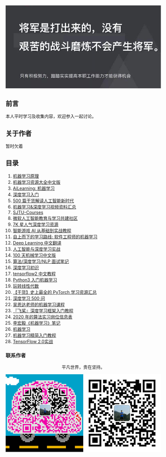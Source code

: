 ![image](./img/timg.jpg)
<br>

## 前言

本人平时学习及收集内容，欢迎参入一起讨论。

## 关于作者

暂时欠着

## 目录

1. [机器学习原理](https://github.com/shunliz/Machine-Learning)
2. [机器学习资源大全中文版](https://github.com/jobbole/awesome-machine-learning-cn)
3. [AiLearning: 机器学习](https://github.com/apachecn/AiLearning)
4. [深度学习入门](https://github.com/PaddlePaddle/book/blob/develop/README.cn.md)
5. [500 篇干货解读人工智能新时代](https://www.cnblogs.com/ECJTUACM-873284962/p/8427030.html)
6. [机器学习&深度学习视频资料汇总](https://www.cnblogs.com/baihuaxiu/p/6725223.html)
7. [SJTU-Courses](https://github.com/CoolPhilChen/SJTU-Courses/tree/master/CS385%20%E6%9C%BA%E5%99%A8%E5%AD%A6%E4%B9%A0)
8. [微软人工智能教育与学习共建社区](https://github.com/microsoft/ai-edu)
9. [7K 星人气深度学习资源](https://mp.weixin.qq.com/s/jg9ZSY3YDKimv-kFklS-Jg)
10. [智能游戏 AI 从基础到实战教程](https://github.com/warmheartli/ChatBotCourse)
11. [自上而下的学习路线: 软件工程师的机器学习](https://github.com/ZuzooVn/machine-learning-for-software-engineers/blob/master/README-zh-CN.md)
12. [Deep Learning 中文翻译](https://github.com/exacity/deeplearningbook-chinese)
13. [人工智能与深度学习实战](https://github.com/wx-chevalier/AIDL-Series)
14. [100 天机械学习中文版](https://github.com/MLEveryday/100-Days-Of-ML-Code)
15. [算法/深度学习/NLP 面试笔记](https://github.com/imhuay/Algorithm_Interview_Notes-Chinese)
16. [深度学习初识](https://github.com/frank-lam/fullstack-tutorial/blob/master/notes/DeepLearning/%E6%B7%B1%E5%BA%A6%E5%AD%A6%E4%B9%A0%E5%88%9D%E8%AF%86.md)
17. [tensorflow2 中文教程](https://github.com/czy36mengfei/tensorflow2_tutorials_chinese)
18. [Python3 入门机器学习](https://github.com/liuyubobobo/Play-with-Machine-Learning-Algorithms)
19. [玩转线性代数](https://github.com/liuyubobobo/Play-with-Linear-Algebra)
20. [【干货】史上最全的 PyTorch 学习资源汇总](https://github.com/INTERMT/Awesome-PyTorch-Chinese)
21. [深度学习 500 问](https://github.com/scutan90/DeepLearning-500-questions)
22. [吴恩达老师的机器学习课程](https://github.com/fengdu78/Coursera-ML-AndrewNg-Notes)
23. [『飞桨』深度学习框架入门教程](https://github.com/PaddlePaddle/book)
24. [2020 年的算法实习岗位信息表](https://github.com/HarleysZhang/2019_algorithm_intern_information)
25. [李宏毅《机器学习》笔记](https://github.com/datawhalechina/leeml-notes)
26. [机器学习](https://github.com/Vay-keen/Machine-learning-learning-notes)
27. [机器学习精简入门教程](https://github.com/warmheartli/MachineLearningCourse)
28. [TensorFlow 2.0实战](https://github.com/dragen1860/Deep-Learning-with-TensorFlow-book)

### 联系作者

<div align="center">
    <p>
        平凡世界，贵在坚持。
    </p>
    <img src="./img/contact.png" />
</div>
